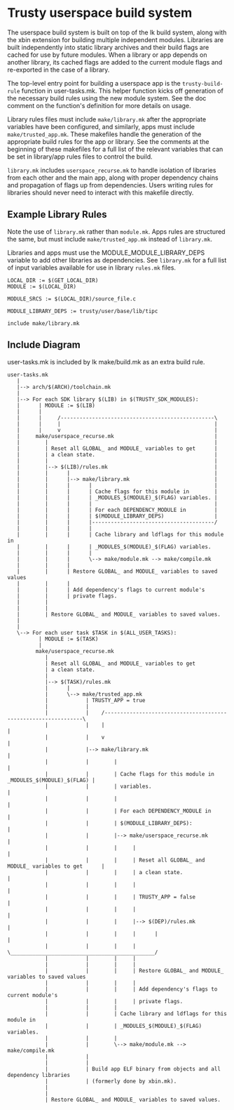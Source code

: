 Trusty userspace build system
=============================

The userspace build system is built on top of the lk build system, along with
the xbin extension for building multiple independent modules. Libraries are
built independently into static library archives and their build flags are
cached for use by future modules. When a library or app depends on another
library, its cached flags are added to the current module flags and re-exported
in the case of a library.

The top-level entry point for building a userspace app is the
`trusty-build-rule` function in user-tasks.mk. This helper function kicks off
generation of the necessary build rules using the new module system. See the doc
comment on the function's definition for more details on usage.

Library rules files must include `make/library.mk` after the appropriate
variables have been configured, and similarly, apps must include
`make/trusted_app.mk`. These makefiles handle the generation of the appropriate
build rules for the app or library. See the comments at the beginning of these
makefiles for a full list of the relevant variables that can be set in
library/app rules files to control the build.

`library.mk` includes `userspace_recurse.mk` to handle isolation of libraries
from each other and the main app, along with proper dependency chains and
propagation of flags up from dependencies. Users writing rules for libraries
should never need to interact with this makefile directly.


Example Library Rules
---------------------

Note the use of `library.mk` rather than `module.mk`. Apps rules are structured
the same, but must include `make/trusted_app.mk` instead of `library.mk`.

Libraries and apps must use the MODULE_MODULE_LIBRARY_DEPS variable to add other
libraries as dependencies. See `library.mk` for a full list of input variables
available for use in library `rules.mk` files.

    LOCAL_DIR := $(GET_LOCAL_DIR)
    MODULE := $(LOCAL_DIR)
    
    MODULE_SRCS := $(LOCAL_DIR)/source_file.c
    
    MODULE_LIBRARY_DEPS := trusty/user/base/lib/tipc
    
    include make/library.mk

Include Diagram
---------------

user-tasks.mk is included by lk make/build.mk as an extra build rule.

    user-tasks.mk
       |
       |--> arch/$(ARCH)/toolchain.mk
       |
       |--> For each SDK library $(LIB) in $(TRUSTY_SDK_MODULES):
       |      | MODULE := $(LIB)
       |      |
       |      |     /-------------------------------------------------\
       |      |     |                                                 |
       |      |     v                                                 |
       |     make/userspace_recurse.mk                                |
       |        |                                                     |
       |        | Reset all GLOBAL_ and MODULE_ variables to get      |
       |        | a clean state.                                      |
       |        |                                                     |
       |        |--> $(LIB)/rules.mk                                  |
       |        |      |                                              |
       |        |      |--> make/library.mk                           |
       |        |      |      |                                       |
       |        |      |      | Cache flags for this module in        |
       |        |      |      | _MODULES_$(MODULE)_$(FLAG) variables. |
       |        |      |      |                                       |
       |        |      |      | For each DEPENDENCY_MODULE in         |
       |        |      |      | $(MODULE_LIBRARY_DEPS)                |
       |        |      |      |---------------------------------------/
       |        |      |      |
       |        |      |      | Cache library and ldflags for this module in
       |        |      |      | _MODULES_$(MODULE)_$(FLAG) variables.
       |        |      |      |
       |        |      |      \--> make/module.mk --> make/compile.mk
       |        |      |
       |        |      | Restore GLOBAL_ and MODULE_ variables to saved values
       |        |      |
       |        |      | Add dependency's flags to current module's
       |        |      | private flags.
       |        |
       |        |
       |        | Restore GLOBAL_ and MODULE_ variables to saved values.
       |
       |
       \--> For each user task $TASK in $(ALL_USER_TASKS):
              | MODULE := $(TASK)
              |
             make/userspace_recurse.mk
                |
                | Reset all GLOBAL_ and MODULE_ variables to get
                | a clean state.
                |
                |--> $(TASK)/rules.mk
                |      |
                |      \--> make/trusted_app.mk
                |            | TRUSTY_APP = true
                |            |
                |            |    /---------------------------------------------------------------\
                |            |    |                                                               |
                |            |    v                                                               |
                |            |--> make/library.mk                                                 |
                |            |        |                                                           |
                |            |        | Cache flags for this module in _MODULES_$(MODULE)_$(FLAG) |
                |            |        | variables.                                                |
                |            |        |                                                           |
                |            |        | For each DEPENDENCY_MODULE in                             |
                |            |        | $(MODULE_LIBRARY_DEPS):                                   |
                |            |        |--> make/userspace_recurse.mk                              |
                |            |        |     |                                                     |
                |            |        |     | Reset all GLOBAL_ and MODULE_ variables to get      |
                |            |        |     | a clean state.                                      |
                |            |        |     |                                                     |
                |            |        |     | TRUSTY_APP = false                                  |
                |            |        |     |                                                     |
                |            |        |     |--> $(DEP)/rules.mk                                  |
                |            |        |     |      |                                              |
                |            |        |     |      \______________________________________________/
                |            |        |     |
                |            |        |     |
                |            |        |     | Restore GLOBAL_ and MODULE_ variables to saved values
                |            |        |     |
                |            |        |     | Add dependency's flags to current module's
                |            |        |     | private flags.
                |            |        |
                |            |        | Cache library and ldflags for this module in
                |            |        | _MODULES_$(MODULE)_$(FLAG) variables.
                |            |        |
                |            |        \--> make/module.mk --> make/compile.mk
                |            |
                |            |
                |            | Build app ELF binary from objects and all dependency libraries
                |            | (formerly done by xbin.mk).
                |
                |
                | Restore GLOBAL_ and MODULE_ variables to saved values.
